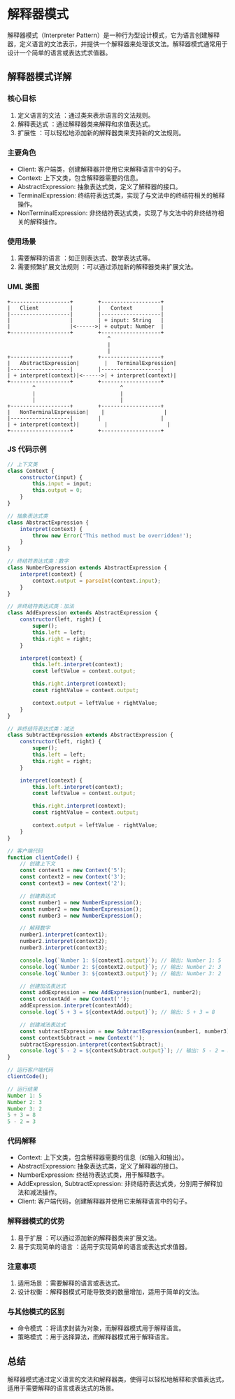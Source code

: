 # 解释器模式
解释器模式（Interpreter Pattern）是一种行为型设计模式，它为语言创建解释器，定义语言的文法表示，并提供一个解释器来处理该文法。解释器模式通常用于设计一个简单的语言或表达式求值器。

## 解释器模式详解
### 核心目标
1. 定义语言的文法 ：通过类来表示语言的文法规则。
2. 解释表达式 ：通过解释器类来解释和求值表达式。
3. 扩展性 ：可以轻松地添加新的解释器类来支持新的文法规则。
### 主要角色
- Client: 客户端类，创建解释器并使用它来解释语言中的句子。
- Context: 上下文类，包含解释器需要的信息。
- AbstractExpression: 抽象表达式类，定义了解释器的接口。
- TerminalExpression: 终结符表达式类，实现了与文法中的终结符相关的解释操作。
- NonTerminalExpression: 非终结符表达式类，实现了与文法中的非终结符相关的解释操作。
### 使用场景
1. 需要解释的语言 ：如正则表达式、数学表达式等。
2. 需要频繁扩展文法规则 ：可以通过添加新的解释器类来扩展文法。
### UML 类图
```plaintext
+-------------------+        +-------------------+
|   Client          |        |   Context         |
|-------------------|        |-------------------|
|                   |        | + input: String   |
|                   |<------>| + output: Number  |
+-------------------+        +-------------------+
                                ^
                                |
                                |
+-------------------+        +-------------------+
|   AbstractExpression|        |   TerminalExpression|
|-------------------|        |-------------------|
| + interpret(context)|<------>| + interpret(context)|
+-------------------+        +-------------------+
        ^                           ^
        |                           |
        |                           |
+-------------------+        +-------------------+
|   NonTerminalExpression|    |                   |
|-------------------|        |                   |
| + interpret(context)|        |                   |
+-------------------+        +-------------------+
```

### JS 代码示例
```javascript
// 上下文类
class Context {
    constructor(input) {
        this.input = input;
        this.output = 0;
    }
}

// 抽象表达式类
class AbstractExpression {
    interpret(context) {
        throw new Error('This method must be overridden!');
    }
}

// 终结符表达式类：数字
class NumberExpression extends AbstractExpression {
    interpret(context) {
        context.output = parseInt(context.input);
    }
}

// 非终结符表达式类：加法
class AddExpression extends AbstractExpression {
    constructor(left, right) {
        super();
        this.left = left;
        this.right = right;
    }

    interpret(context) {
        this.left.interpret(context);
        const leftValue = context.output;

        this.right.interpret(context);
        const rightValue = context.output;

        context.output = leftValue + rightValue;
    }
}

// 非终结符表达式类：减法
class SubtractExpression extends AbstractExpression {
    constructor(left, right) {
        super();
        this.left = left;
        this.right = right;
    }

    interpret(context) {
        this.left.interpret(context);
        const leftValue = context.output;

        this.right.interpret(context);
        const rightValue = context.output;

        context.output = leftValue - rightValue;
    }
}

// 客户端代码
function clientCode() {
    // 创建上下文
    const context1 = new Context('5');
    const context2 = new Context('3');
    const context3 = new Context('2');

    // 创建表达式
    const number1 = new NumberExpression();
    const number2 = new NumberExpression();
    const number3 = new NumberExpression();

    // 解释数字
    number1.interpret(context1);
    number2.interpret(context2);
    number3.interpret(context3);

    console.log(`Number 1: ${context1.output}`); // 输出: Number 1: 5
    console.log(`Number 2: ${context2.output}`); // 输出: Number 2: 3
    console.log(`Number 3: ${context3.output}`); // 输出: Number 3: 2

    // 创建加法表达式
    const addExpression = new AddExpression(number1, number2);
    const contextAdd = new Context('');
    addExpression.interpret(contextAdd);
    console.log(`5 + 3 = ${contextAdd.output}`); // 输出: 5 + 3 = 8

    // 创建减法表达式
    const subtractExpression = new SubtractExpression(number1, number3);
    const contextSubtract = new Context('');
    subtractExpression.interpret(contextSubtract);
    console.log(`5 - 2 = ${contextSubtract.output}`); // 输出: 5 - 2 = 3
}

// 运行客户端代码
clientCode();

// 运行结果
Number 1: 5
Number 2: 3
Number 3: 2
5 + 3 = 8
5 - 2 = 3
```

### 代码解释
- Context: 上下文类，包含解释器需要的信息（如输入和输出）。
- AbstractExpression: 抽象表达式类，定义了解释器的接口。
- NumberExpression: 终结符表达式类，用于解释数字。
- AddExpression, SubtractExpression: 非终结符表达式类，分别用于解释加法和减法操作。
- Client: 客户端代码，创建解释器并使用它来解释语言中的句子。

### 解释器模式的优势
1. 易于扩展 ：可以通过添加新的解释器类来扩展文法。
2. 易于实现简单的语言 ：适用于实现简单的语言或表达式求值器。
### 注意事项
1. 适用场景 ：需要解释的语言或表达式。
2. 设计权衡 ：解释器模式可能导致类的数量增加，适用于简单的文法。
### 与其他模式的区别
- 命令模式 ：将请求封装为对象，而解释器模式用于解释语言。
- 策略模式 ：用于选择算法，而解释器模式用于解释语言。
## 总结
解释器模式通过定义语言的文法和解释器类，使得可以轻松地解释和求值表达式，适用于需要解释的语言或表达式的场景。